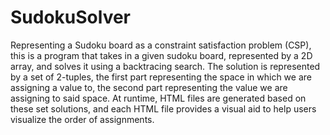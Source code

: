 # SudokuSolver
Representing a Sudoku board as a constraint satisfaction problem (CSP), this is a program that takes in a given sudoku board, represented by a 2D array, and solves it using a backtracing search. The solution is represented by a set of 2-tuples, the first part representing the space in which we are assigning a value to, the second part representing the value we are assigning to said space. At runtime, HTML files are generated based on these set solutions, and each HTML file provides a visual aid to help users visualize the order of assignments.
